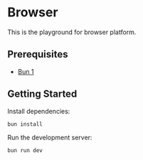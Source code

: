 # Browser

This is the playground for browser platform.

## Prerequisites

- [Bun 1](https://bun.sh/)

## Getting Started

Install dependencies:

```sh
bun install
```

Run the development server:

```sh
bun run dev
```
